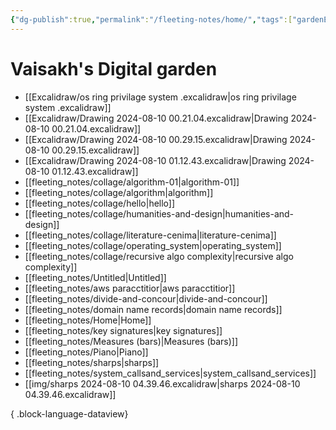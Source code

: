 ```yaml
---
{"dg-publish":true,"permalink":"/fleeting-notes/home/","tags":["gardenEntry"]}
---
```


# Vaisakh's Digital garden
- [[Excalidraw/os ring privilage system .excalidraw\|os ring privilage system .excalidraw]]
- [[Excalidraw/Drawing 2024-08-10 00.21.04.excalidraw\|Drawing 2024-08-10 00.21.04.excalidraw]]
- [[Excalidraw/Drawing 2024-08-10 00.29.15.excalidraw\|Drawing 2024-08-10 00.29.15.excalidraw]]
- [[Excalidraw/Drawing 2024-08-10 01.12.43.excalidraw\|Drawing 2024-08-10 01.12.43.excalidraw]]
- [[fleeting_notes/collage/algorithm-01\|algorithm-01]]
- [[fleeting_notes/collage/algorithm\|algorithm]]
- [[fleeting_notes/collage/hello\|hello]]
- [[fleeting_notes/collage/humanities-and-design\|humanities-and-design]]
- [[fleeting_notes/collage/literature-cenima\|literature-cenima]]
- [[fleeting_notes/collage/operating_system\|operating_system]]
- [[fleeting_notes/collage/recursive algo complexity\|recursive algo complexity]]
- [[fleeting_notes/Untitled\|Untitled]]
- [[fleeting_notes/aws paracctitior\|aws paracctitior]]
- [[fleeting_notes/divide-and-concour\|divide-and-concour]]
- [[fleeting_notes/domain name records\|domain name records]]
- [[fleeting_notes/Home\|Home]]
- [[fleeting_notes/key signatures\|key signatures]]
- [[fleeting_notes/Measures (bars)\|Measures (bars)]]
- [[fleeting_notes/Piano\|Piano]]
- [[fleeting_notes/sharps\|sharps]]
- [[fleeting_notes/system_callsand_services\|system_callsand_services]]
- [[img/sharps 2024-08-10 04.39.46.excalidraw\|sharps 2024-08-10 04.39.46.excalidraw]]

{ .block-language-dataview}

